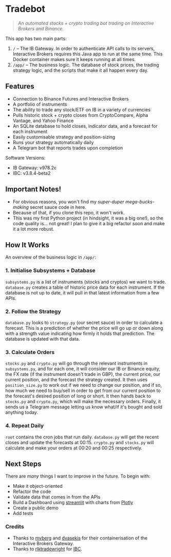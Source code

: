 # Tradebot
> *An automated stocks + crypto trading bot trading on Interactive Brokers and Binance.*

This app has two main parts:
1. `/` – The IB Gateway. In order to authenticate API calls to its servers, Interactive Brokers requires this Java app to run at the same time. This Docker container makes sure it keeps running at all times.
2. `/app/` – The business logic. The database of stock prices, the trading strategy logic, and the scripts that make it all happen every day.

## Features
* Connection to Binance Futures and Interactive Brokers
* A portfolio of instruments
* The ability to trade any stock/ETF on IB in a variety of currencies
* Pulls historic stock + crypto closes from CryptoCompare, Alpha Vantage, and Yahoo Finance
* An SQLite database to hold closes, indicator data, and a forecast for each instrument
* Easily customisable strategy and position-sizing
* Runs your strategy automatically daily
* A Telegram bot that reports trades upon completion

Software Versions:
* IB Gateway: v978.2c
* IBC: v3.8.4-beta2

## Important Notes!

- For obvious reasons, you won't find my *super-duper mega-bucks-making* secret sauce code in here.
- Because of that, if you clone this repo, it won't work.
- This was my first Python project (in hindsight, it was a big one!), so the code quality is... not great! I plan to give it a big refactor soon and make it a lot more robust.

## How It Works
An overview of the business logic in `/app/`:
### 1. Initialise Subsystems + Database
`subsystems.py` is a list of instruments (stocks and cryptos) we want to trade. `database.py` creates a table of historic price data for each instrument. If the database is not up to date, it will pull in that latest information from a few APIs.

### 2. Follow the Strategy
`database.py` looks to `strategy.py` (our secret sauce) in order to calculate a forecast. This is a prediction of whether the price will go up or down along with a strength value indicating how firmly it holds that prediction. The database is updated with that data.

### 3. Calculate Orders
`stocks.py` and `crypto.py` will go through the relevant instruments in `subsystems.py`, and for each one, it will consider our IB or Binance equity, the FX rate (if the instrument doesn't trade in GBP), the current price, our current position, and the forecast the strategy created. It then uses `position_size.py` to work out if we need to change our position, and if so, how much we need to buy/sell in order to get from our current position to the forecast's desired position of long or short. It then hands back to `stocks.py` and `crypto.py`, which will make the necessary orders. Finally, it sends us a Telegram message letting us know what/if it's bought and sold anything today.

### 4. Repeat Daily
`root` contains the cron jobs that run daily. `database.py` will get the recent closes and update the forecasts at 00:15. `crypto.py` and `stocks.py` will calculate and make your orders at 00:20 and 00:25 respectively.


## Next Steps
There are *many* things I want to improve in the future. To begin with:
- Make it object-oriented
- Refactor the code
- Validate data that comes in from the APIs
- Build a Dashboard using [streamlit](https://streamlit.io/) with charts from [Plotly](https://plotly.com/)
- Create a public demo
- Add tests

### Credits
- Thanks to [mvberg](https://github.com/mvberg/ib-gateway-docker) and [dvasekis](https://github.com/dvasdekis/ib-gateway-docker-gcp) for their containerisation of the Interactive Brokers Gateway.
- Thanks to [rlktradewright](https://github.com/rlktradewright) for [IBC](https://github.com/IbcAlpha/IBC).
